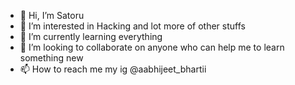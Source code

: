 - 👋 Hi, I’m Satoru
- 👀 I’m interested in Hacking and lot more of other stuffs
- 🌱 I’m currently learning everything
- 💞️ I’m looking to collaborate on anyone who can help me to learn something new
- 📫 How to reach me my ig @aabhijeet_bhartii
